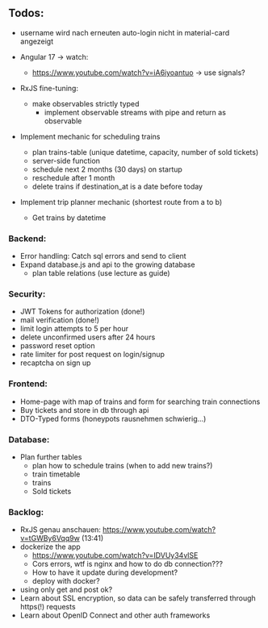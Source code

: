## Todos:
- username wird nach erneuten auto-login nicht in material-card angezeigt

- Angular 17 -> watch:
    - https://www.youtube.com/watch?v=iA6iyoantuo
    -> use signals?

- RxJS fine-tuning:
    - make observables strictly typed
        - implement observable streams with pipe and return as observable<type>

- Implement mechanic for scheduling trains
    - plan trains-table (unique datetime, capacity, number of sold tickets)
    - server-side function
    - schedule next 2 months (30 days) on startup
    - reschedule after 1 month
    - delete trains if destination_at is a date before today

- Implement trip planner mechanic (shortest route from a to b)
    - Get trains by datetime

### Backend:
- Error handling: Catch sql errors and send to client
- Expand database.js and api to the growing database
    - plan table relations (use lecture as guide)

### Security:
- JWT Tokens for authorization (done!)
- mail verification (done!)	 
- limit login attempts to 5 per hour
- delete unconfirmed users after 24 hours
- password reset option
- rate limiter for post request on login/signup
- recaptcha on sign up

### Frontend:
- Home-page with map of trains and form for searching train connections 
- Buy tickets and store in db through api
- DTO-Typed forms (honeypots rausnehmen schwierig...)

### Database:
- Plan further tables
    - plan how to schedule trains (when to add new trains?)
    - train timetable
    - trains 
    - Sold tickets


### Backlog:
- RxJS genau anschauen: https://www.youtube.com/watch?v=tGWBy6Vqq9w (13:41)
- dockerize the app
    - https://www.youtube.com/watch?v=IDVUy34vlSE
    - Cors errors, wtf is nginx and how to do db connection???
    - How to have it update during development?
    - deploy with docker?
- using only get and post ok?
- Learn about SSL encryption, so data can be safely transferred through https(!) requests
- Learn about OpenID Connect and other auth frameworks